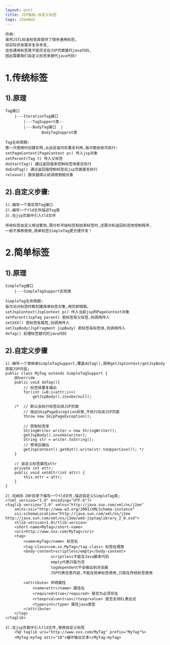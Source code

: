 ```yaml
---
layout: post
title: JSP基础-自定义标签
tags: J2eeWeb
---
```

	作用:
	虽然JSTL标准标签库提供了很多通用标签,
	但实际开发需求复杂多变,
	这些通用标签是不能完全在JSP页面替代java代码,
	因此需要我们自定义标签来替代java代码!


# 1.传统标签

## 1).原理
	Tag接口		
	    |---IterationTag接口
			|---TagSupport类--
			|---BodyTag接口  |
			        BodyTagSupprot类

	Tag生命周期:
	第一次使用时创建实例,从此驻留内存重复利用,每次都会依次执行:
	setPageContext(PageContext pc) 传入jsp对象
	setParent(Tag t) 传入父标签
	doStartTag() 通过返回值来控制标签体是否执行
	doEndTag() 通过返回值控制标签后jsp页面是否执行
	release() 服务器停止前调用销毁对象
	
## 2).自定义步骤:
	1).编写一个类实现Tag接口
	2).编写一个tld文件描述Tag类
	3).在jsp页面中引入tld文件
						
	传统标签自定义相当繁琐,需分析开始标签和结束标签时,还需分析返回标签体控制程序,
	一般不推荐使用,简单标签SimpleTag更方便开发！
	
# 2.简单标签
	
## 1).原理
	SimpleTag接口
		|---SimpleTagSupport实现类
	
	SimpleTag生命周期:
	每次访问标签时都创建简单标签对象,用完即销毁。
	setJspContext(JspContext pc) 传入当前jsp的PageContext对象
	setParent(JspTag parent) 若标签有父标签,则调用传入
	setXXX() 若标签有属性,则调用传入
	setJspBody(JspFragment jspBody) 若标签有标签体,则调用传入
	doTag() 处理标签替代的java代码
		
## 2).自定义步骤
	1).编写一个类继承SimpleTagSupport,覆盖doTag(),调用getJspContext/getJspBody获取JSP内容;
	public class MyTag extends SimpleTagSupport {	
		@Override
		public void doTag(){			
			// 标签体重复输出
			for(int i=0;i<attr;i++)
				getJspBody().invoke(null);
			
		/*	// 默认会执行标签后续JSP页面
			// 抛出SkipPageException异常,不执行后续JSP页面
			throw new SkipPageException();
			
			// 获取标签体
			StringWriter writer = new StringWriter();
			getJspBody().invoke(writer);
			String str = writer.toString();	
			// 修改后输出
			getJspContext().getOut().write(str.toUpperCase()); */
		}
		
		// 自定义标签属性attr
		private int attr;	
		public void setAttr(int attr) {
			this.attr = attr;
		}
	}
	
	2).在WEB-INF目录下编写一个tld文件,描述自定义SimpleTag类;
	<?xml version="1.0" encoding="UTF-8"?>
	<taglib version="2.0" xmlns="http://java.sun.com/xml/ns/j2ee"
		xmlns:xsi="http://www.w3.org/2001/XMLSchema-instance"
		xsi:schemaLocation="http://java.sun.com/xml/ns/j2ee http://java.sun.com/xml/ns/j2ee/web-jsptaglibrary_2_0.xsd">
		<tlib-version>1.0</tlib-version>
		<short-name>MyTag</short-name>
		<uri>http://www.xxx.com/MyTag</uri>
		<tag>
			<name>myTag</name> 标签名
			<tag-class>com.xx.MyTag</tag-class> 标签处理类			
			<body-content>scriptless/empty</body-content>
						scriptless不能含Java脚本代码
						empty代表只能为空			
						tagdependent不会输出到浏览器
						JSP代表任意内容,不能在简单标签使用,只能在传统标签使用
						
			<attribute> 声明属性
				<name>attr</name> 属性名
				<required>true</required> 是否为必须存在
				<rtexprvalue>true</rtexprvalue> 是否支持EL表达式
				<type>int</type> 属性java类型
			</attribute>
		</tag>
	</taglib>		
		
	3).在jsp页面中引入tld文件,使用自定义标签
		<%@ taglib uri="http://www.xxx.com/MyTag" prefix="MyTag"%>
		<MyTag:myTag attr="10">循环输出文本</MyTag:myTag>